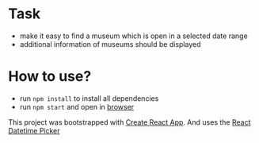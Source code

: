 # Task
- make it easy to find a museum which is open in a selected date range
- additional information of museums should be displayed

# How to use?

* run `npm install` to install all dependencies
* run `npm start` and open in [browser](http://localhost:3000/)


This project was bootstrapped with [Create React App](https://github.com/facebookincubator/create-react-app).
And uses the [React Datetime Picker](https://github.com/wojtekmaj/react-datetime-picker)
